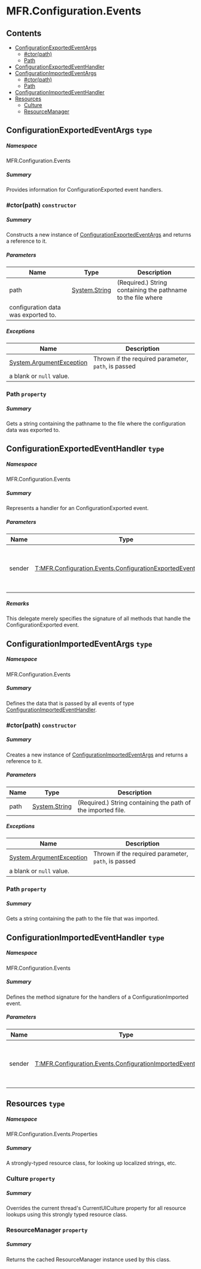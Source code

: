 <a name='assembly'></a>
# MFR.Configuration.Events

## Contents

- [ConfigurationExportedEventArgs](#T-MFR-Objects-Configuration-Events-ConfigurationExportedEventArgs 'MFR.Configuration.Events.ConfigurationExportedEventArgs')
  - [#ctor(path)](#M-MFR-Objects-Configuration-Events-ConfigurationExportedEventArgs-#ctor-System-String- 'MFR.Configuration.Events.ConfigurationExportedEventArgs.#ctor(System.String)')
  - [Path](#P-MFR-Objects-Configuration-Events-ConfigurationExportedEventArgs-Path 'MFR.Configuration.Events.ConfigurationExportedEventArgs.Path')
- [ConfigurationExportedEventHandler](#T-MFR-Objects-Configuration-Events-ConfigurationExportedEventHandler 'MFR.Configuration.Events.ConfigurationExportedEventHandler')
- [ConfigurationImportedEventArgs](#T-MFR-Objects-Configuration-Events-ConfigurationImportedEventArgs 'MFR.Configuration.Events.ConfigurationImportedEventArgs')
  - [#ctor(path)](#M-MFR-Objects-Configuration-Events-ConfigurationImportedEventArgs-#ctor-System-String- 'MFR.Configuration.Events.ConfigurationImportedEventArgs.#ctor(System.String)')
  - [Path](#P-MFR-Objects-Configuration-Events-ConfigurationImportedEventArgs-Path 'MFR.Configuration.Events.ConfigurationImportedEventArgs.Path')
- [ConfigurationImportedEventHandler](#T-MFR-Objects-Configuration-Events-ConfigurationImportedEventHandler 'MFR.Configuration.Events.ConfigurationImportedEventHandler')
- [Resources](#T-MFR-Objects-Configuration-Events-Properties-Resources 'MFR.Configuration.Events.Properties.Resources')
  - [Culture](#P-MFR-Objects-Configuration-Events-Properties-Resources-Culture 'MFR.Configuration.Events.Properties.Resources.Culture')
  - [ResourceManager](#P-MFR-Objects-Configuration-Events-Properties-Resources-ResourceManager 'MFR.Configuration.Events.Properties.Resources.ResourceManager')

<a name='T-MFR-Objects-Configuration-Events-ConfigurationExportedEventArgs'></a>
## ConfigurationExportedEventArgs `type`

##### Namespace

MFR.Configuration.Events

##### Summary

Provides information for ConfigurationExported event handlers.

<a name='M-MFR-Objects-Configuration-Events-ConfigurationExportedEventArgs-#ctor-System-String-'></a>
### #ctor(path) `constructor`

##### Summary

Constructs a new instance of [ConfigurationExportedEventArgs](#T-MFR-Objects-Configuration-Events-ConfigurationExportedEventArgs 'MFR.Configuration.Events.ConfigurationExportedEventArgs')
and returns a reference to it.

##### Parameters

| Name | Type | Description |
| ---- | ---- | ----------- |
| path | [System.String](http://msdn.microsoft.com/query/dev14.query?appId=Dev14IDEF1&l=EN-US&k=k:System.String 'System.String') | (Required.) String containing the pathname to the file where
configuration data was exported to. |

##### Exceptions

| Name | Description |
| ---- | ----------- |
| [System.ArgumentException](http://msdn.microsoft.com/query/dev14.query?appId=Dev14IDEF1&l=EN-US&k=k:System.ArgumentException 'System.ArgumentException') | Thrown if the required parameter, `path`, is passed
a blank or `null` value. |

<a name='P-MFR-Objects-Configuration-Events-ConfigurationExportedEventArgs-Path'></a>
### Path `property`

##### Summary

Gets a string containing the pathname to the file where the
configuration data was exported to.

<a name='T-MFR-Objects-Configuration-Events-ConfigurationExportedEventHandler'></a>
## ConfigurationExportedEventHandler `type`

##### Namespace

MFR.Configuration.Events

##### Summary

Represents a handler for an ConfigurationExported event.

##### Parameters

| Name | Type | Description |
| ---- | ---- | ----------- |
| sender | [T:MFR.Configuration.Events.ConfigurationExportedEventHandler](#T-T-MFR-Objects-Configuration-Events-ConfigurationExportedEventHandler 'T:MFR.Configuration.Events.ConfigurationExportedEventHandler') | Reference to the instance of the object that raised the event. |

##### Remarks

This delegate merely specifies the signature of all methods that handle
the ConfigurationExported event.

<a name='T-MFR-Objects-Configuration-Events-ConfigurationImportedEventArgs'></a>
## ConfigurationImportedEventArgs `type`

##### Namespace

MFR.Configuration.Events

##### Summary

Defines the data that is passed by all events of type [ConfigurationImportedEventHandler](#T-MFR-Objects-Configuration-Events-ConfigurationImportedEventHandler 'MFR.Configuration.Events.ConfigurationImportedEventHandler').

<a name='M-MFR-Objects-Configuration-Events-ConfigurationImportedEventArgs-#ctor-System-String-'></a>
### #ctor(path) `constructor`

##### Summary

Creates a new instance of [ConfigurationImportedEventArgs](#T-MFR-Objects-Configuration-Events-ConfigurationImportedEventArgs 'MFR.Configuration.Events.ConfigurationImportedEventArgs')
and returns a reference to it.

##### Parameters

| Name | Type | Description |
| ---- | ---- | ----------- |
| path | [System.String](http://msdn.microsoft.com/query/dev14.query?appId=Dev14IDEF1&l=EN-US&k=k:System.String 'System.String') | (Required.) String containing the path of the imported file. |

##### Exceptions

| Name | Description |
| ---- | ----------- |
| [System.ArgumentException](http://msdn.microsoft.com/query/dev14.query?appId=Dev14IDEF1&l=EN-US&k=k:System.ArgumentException 'System.ArgumentException') | Thrown if the required parameter, `path`, is passed
a blank or `null` value. |

<a name='P-MFR-Objects-Configuration-Events-ConfigurationImportedEventArgs-Path'></a>
### Path `property`

##### Summary

Gets a string containing the path to the file that was imported.

<a name='T-MFR-Objects-Configuration-Events-ConfigurationImportedEventHandler'></a>
## ConfigurationImportedEventHandler `type`

##### Namespace

MFR.Configuration.Events

##### Summary

Defines the method signature for the handlers of a ConfigurationImported event.

##### Parameters

| Name | Type | Description |
| ---- | ---- | ----------- |
| sender | [T:MFR.Configuration.Events.ConfigurationImportedEventHandler](#T-T-MFR-Objects-Configuration-Events-ConfigurationImportedEventHandler 'T:MFR.Configuration.Events.ConfigurationImportedEventHandler') | Reference to the instance of the object that raised the event. |

<a name='T-MFR-Objects-Configuration-Events-Properties-Resources'></a>
## Resources `type`

##### Namespace

MFR.Configuration.Events.Properties

##### Summary

A strongly-typed resource class, for looking up localized strings, etc.

<a name='P-MFR-Objects-Configuration-Events-Properties-Resources-Culture'></a>
### Culture `property`

##### Summary

Overrides the current thread's CurrentUICulture property for all
  resource lookups using this strongly typed resource class.

<a name='P-MFR-Objects-Configuration-Events-Properties-Resources-ResourceManager'></a>
### ResourceManager `property`

##### Summary

Returns the cached ResourceManager instance used by this class.
